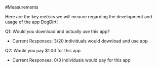 #Measurements

Here are the key metrics we will meaure regarding the development and usage of the app DogDirt!

Q1: Would you download and actually use this app?
- Current Responses: 3/20 individuals would download and use app

Q2: Would you pay $1.00 for this app
- Current Responses: 0/3 individuals would pay for this app
